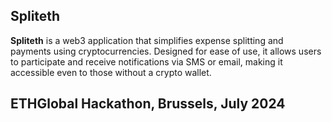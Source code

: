 ## Spliteth
**Spliteth** is a web3 application that simplifies expense splitting and payments using cryptocurrencies. Designed for ease of use, it allows users to participate and receive notifications via SMS or email, making it accessible even to those without a crypto wallet.

## ETHGlobal Hackathon, Brussels,  July 2024




